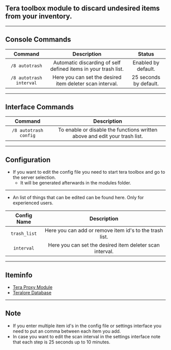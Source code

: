 ## Tera toolbox module to discard undesired items from your inventory.

---

## Console Commands
| Command | Description | Status |
| :---: | :---: | :---: |
| `/8 autotrash` | Automatic discarding of self defined items in your trash list. | Enabled by default. |
| `/8 autotrash interval` | Here you can set the desired item deleter scan interval. | 25 seconds by default. |

---

## Interface Commands
| Command | Description |
| :---: | :---: |
| `/8 autotrash config` | To enable or disable the functions written above and edit your trash list. |

---

## Configuration
- If you want to edit the config file you need to start tera toolbox and go to the server selection.
    - It will be generated afterwards in the modules folder.

---

- An list of things that can be edited can be found here. Only for experienced users.

| Config Name | Description |
| :---: | :---: |
| `trash_list` | Here you can add or remove item id's to the trash list. |
| `interval` | Here you can set the desired item deleter scan interval. |

---

## Iteminfo
- [Tera Proxy Module](https://github.com/Tera-Shiraneko/item-id-finder)
- [Teralore Database](https://teralore.com/us/?sl=1)

---

## Note
- If you enter multiple item id's in the config file or settings interface you need to put an comma between each item you add.
- In case you want to edit the scan interval in the settings interface note that each step is 25 seconds up to 10 minutes.